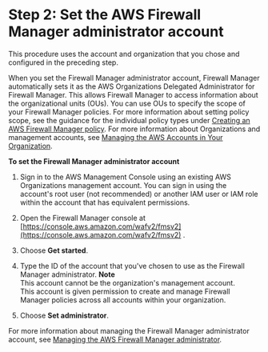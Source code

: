 # Step 2: Set the AWS Firewall Manager administrator account<a name="enable-integration"></a>

This procedure uses the account and organization that you chose and configured in the preceding step\.

When you set the Firewall Manager administrator account, Firewall Manager automatically sets it as the AWS Organizations Delegated Administrator for Firewall Manager\. This allows Firewall Manager to access information about the organizational units \(OUs\)\. You can use OUs to specify the scope of your Firewall Manager policies\. For more information about setting policy scope, see the guidance for the individual policy types under [Creating an AWS Firewall Manager policy](create-policy.md)\. For more information about Organizations and management accounts, see [Managing the AWS Accounts in Your Organization](https://docs.aws.amazon.com/organizations/latest/userguide/orgs_manage_accounts.html)\.<a name="enable-integration-procedure-console"></a>

**To set the Firewall Manager administrator account**

1. Sign in to the AWS Management Console using an existing AWS Organizations management account\. You can sign in using the account's root user \(not recommended\) or another IAM user or IAM role within the account that has equivalent permissions\.

1. Open the Firewall Manager console at [https://console.aws.amazon.com/wafv2/fmsv2](https://console.aws.amazon.com/wafv2/fmsv2) \. 

1. Choose **Get started**\.

1. Type the ID of the account that you've chosen to use as the Firewall Manager administrator\. 
**Note**  
This account cannot be the organization's management account\.   
This account is given permission to create and manage Firewall Manager policies across all accounts within your organization\.

1. Choose **Set administrator**\.

For more information about managing the Firewall Manager administrator account, see [Managing the AWS Firewall Manager administrator](fms-administrator.md)\.